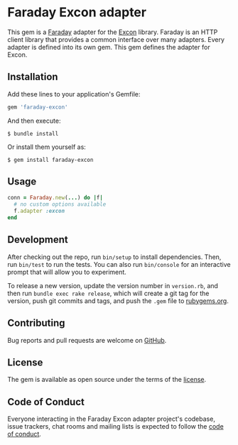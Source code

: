 # Faraday Excon adapter

This gem is a [Faraday][faraday] adapter for the [Excon][excon] library.
Faraday is an HTTP client library that provides a common interface over many adapters.
Every adapter is defined into its own gem. This gem defines the adapter for Excon.

## Installation

Add these lines to your application's Gemfile:

```ruby
gem 'faraday-excon'
```

And then execute:

    $ bundle install

Or install them yourself as:

    $ gem install faraday-excon

## Usage

```ruby
conn = Faraday.new(...) do |f|
  # no custom options available
  f.adapter :excon
end
```

## Development

After checking out the repo, run `bin/setup` to install dependencies. Then, run `bin/test` to run the tests. You can also run `bin/console` for an interactive prompt that will allow you to experiment.

To release a new version, update the version number in `version.rb`, and then run `bundle exec rake release`, which will create a git tag for the version, push git commits and tags, and push the `.gem` file to [rubygems.org](rubygems).

## Contributing

Bug reports and pull requests are welcome on [GitHub][repo].

## License

The gem is available as open source under the terms of the [license][license].

## Code of Conduct

Everyone interacting in the Faraday Excon adapter project's codebase, issue trackers, chat rooms and mailing lists is expected to follow the [code of conduct][code-of-conduct].

[faraday]: https://github.com/lostisland/faraday
[faraday-website]: https://lostisland.github.io/faraday
[excon]: https://github.com/excon/excon
[rubygems]: https://rubygems.org
[repo]: https://github.com/lostisland/faraday-excon
[license]: https://github.com/lostisland/faraday-excon/blob/main/LICENSE.md
[code-of-conduct]: https://github.com/lostisland/faraday-excon/blob/main/CODE_OF_CONDUCT.md
